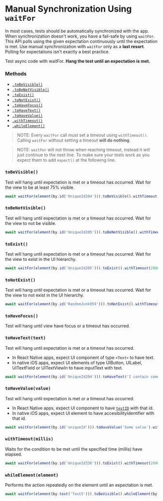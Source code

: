 # Manual Synchronization Using `waitFor`

In most cases, tests should be automatically synchronized with the app. When synchronization doesn't work, you have a fail-safe by using `waitFor`. This API polls using the given expectation continuously until the expectation is met. Use manual synchronization with `waitFor` only as a **last resort**. Polling for expectations isn't exactly a best practice.

Test async code with waitFor.
**Hang the test until an expectation is met.**

### Methods

- [`.toBeVisible()`](#tobevisible)
- [`.toBeNotVisible()`](#tobenotvisible)
- [`.toExist()`](#toexist)
- [`.toNotExist()`](#tonotexist)
- [`.toHaveFocus()`](#tohavefocus)
- [`.toHaveText()`](#tohavetexttext)
- [`.toHaveValue()`](#tohavevaluevalue)
- [`.withTimeout()`](#withtimeoutmillis)
- [`.whileElement()`](#whileelementelement)

>NOTE: Every `waitFor` call must set a timeout using `withTimeout()`. Calling `waitFor` without setting a timeout **will do nothing**.

>NOTE: `waitFor` will not throw when reaching timeout, instead it will just continue to the next line. To make sure your tests work as you expect them to add `expect()` at the following line.  

### `toBeVisible()`
Test will hang until expectation is met or a timeout has occurred.
Wait for the view to be at least 75% visible.

```js
await waitFor(element(by.id('UniqueId204'))).toBeVisible().withTimeout(2000);
```

### `toBeNotVisible()`
Test will hang until expectation is met or a timeout has occurred.
Wait for the view to not be visible.

```js
await waitFor(element(by.id('UniqueId205'))).toBeNotVisible().withTimeout(2000);
```

### `toExist()`
Test will hang until expectation is met or a timeout has occurred.
Wait for the view to exist in the UI hierarchy.

```js
await waitFor(element(by.id('UniqueId205'))).toExist().withTimeout(2000);
```

### `toNotExist()`
Test will hang until expectation is met or a timeout has occurred.
Wait for the view to not exist in the UI hierarchy.

```js
await waitFor(element(by.id('RandomJunk959'))).toNotExist().withTimeout(2000);
```

### `toHaveFocus()`

Test will hang until view have focus or a timeout has occurred.

### `toHaveText(text)`
Test will hang until expectation is met or a timeout has occurred.
- In React Native apps, expect UI component of type `<Text>` to have text.
- In native iOS apps, expect UI elements of type UIButton, UILabel, UITextField or UITextViewIn to have inputText with text.

```js
await waitFor(element(by.id('UniqueId204'))).toHaveText('I contain some text').withTimeout(2000);
```

### `toHaveValue(value)`
Test will hang until expectation is met or a timeout has occurred.

- In React Native apps, expect UI component to have [`testID`](https://facebook.github.io/react-native/docs/view.html#testid) with that id.
- In native iOS apps, expect UI element to have accesibilityIdentifier with that id.

```js
await waitFor(element(by.id('uniqueId'))).toHaveValue('Some value').withTimeout(2000);
```


### `withTimeout(millis)`
Waits for the condition to be met until the specified time (millis) have elapsed.

```js
await waitFor(element(by.id('UniqueId336'))).toExist().withTimeout(2000);
```


### `whileElement(element)`
Performs the action repeatedly on the element until an expectation is met.

```js
await waitFor(element(by.text('Text5'))).toBeVisible().whileElement(by.id('ScrollView630')).scroll(50, 'down');
```
